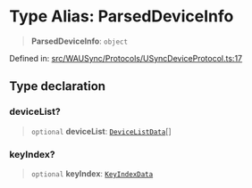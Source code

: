 # Type Alias: ParsedDeviceInfo

> **ParsedDeviceInfo**: `object`

Defined in: [src/WAUSync/Protocols/USyncDeviceProtocol.ts:17](https://github.com/Fokusdotid/Baileys/blob/acae94a55f1d32612d8d312d52b001d93f2ac5e2/src/WAUSync/Protocols/USyncDeviceProtocol.ts#L17)

## Type declaration

### deviceList?

> `optional` **deviceList**: [`DeviceListData`](DeviceListData.md)[]

### keyIndex?

> `optional` **keyIndex**: [`KeyIndexData`](KeyIndexData.md)
